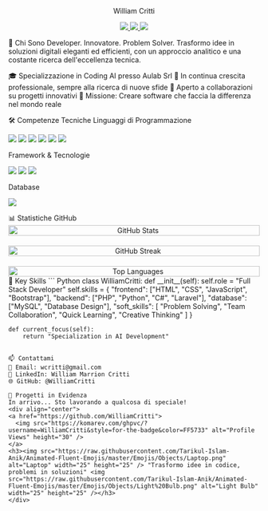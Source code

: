 <div align="center">
 William Critti
<p>
  <a href="mailto:wcritti@gmail.com">
    <img src="https://img.shields.io/badge/Email-FF5733?style=for-the-badge&logo=gmail&logoColor=white" />
  </a>
  <a href="https://www.linkedin.com/in/william-marrion-critti-fullstack-developer/">
    <img src="https://img.shields.io/badge/LinkedIn-900C3F?style=for-the-badge&logo=linkedin&logoColor=white" />
  </a>
  <a href="https://github.com/WilliamCritti">
    <img src="https://img.shields.io/github/followers/WilliamCritti?style=for-the-badge&logo=github&logoColor=white&labelColor=511845&color=511845" />
  </a>
</p>
</div>
🚀 Chi Sono
Developer. Innovatore. Problem Solver. Trasformo idee in soluzioni digitali eleganti ed efficienti, con un approccio analitico e una costante ricerca dell'eccellenza tecnica.

🎓 Specializzazione in Coding AI presso Aulab Srl
🌱 In continua crescita professionale, sempre alla ricerca di nuove sfide
🤝 Aperto a collaborazioni su progetti innovativi
🎯 Missione: Creare software che faccia la differenza nel mondo reale

🛠️ Competenze Tecniche
Linguaggi di Programmazione
<p>
  <img src="https://img.shields.io/badge/HTML5-FF5733?style=for-the-badge&logo=html5&logoColor=white" />
  <img src="https://img.shields.io/badge/CSS3-C70039?style=for-the-badge&logo=css3&logoColor=white" />
  <img src="https://img.shields.io/badge/JavaScript-900C3F?style=for-the-badge&logo=javascript&logoColor=white" />
  <img src="https://img.shields.io/badge/PHP-511845?style=for-the-badge&logo=php&logoColor=white" />
  <img src="https://img.shields.io/badge/Python-FF5733?style=for-the-badge&logo=python&logoColor=white" />
  <img src="https://img.shields.io/badge/C%23-C70039?style=for-the-badge&logo=c-sharp&logoColor=white" />
</p>
Framework & Tecnologie
<p>
  <img src="https://img.shields.io/badge/Laravel-900C3F?style=for-the-badge&logo=laravel&logoColor=white" />
  <img src="https://img.shields.io/badge/Bootstrap-511845?style=for-the-badge&logo=bootstrap&logoColor=white" />
  <img src="https://img.shields.io/badge/Livewire-FF5733?style=for-the-badge&logo=livewire&logoColor=white" />
</p>
Database
<p>
  <img src="https://img.shields.io/badge/MySQL-C70039?style=for-the-badge&logo=mysql&logoColor=white" />
</p>
📊 Statistiche GitHub
<div align="center">
  <div style="display: flex; flex-wrap: wrap; justify-content: center; gap: 20px;">
    <img src="https://github-readme-stats.vercel.app/api?username=WilliamCritti&show_icons=true&theme=radical&include_all_commits=true&count_private=true&bg_color=30,511845,900C3F,C70039,FF5733&icon_color=FF5733&title_color=FFC300&text_color=FFFFFF" alt="GitHub Stats" width="100%" max-width="400px" />
    <img src="https://github-readme-streak-stats.herokuapp.com/?user=WilliamCritti&theme=radical&background=30,511845,900C3F,C70039,FF5733&stroke=FFC300&ring=FFC300&fire=FFC300&currStreakNum=FFFFFF&sideNums=FFFFFF&currStreakLabel=FFFFFF&sideLabels=FFFFFF&dates=FFFFFF" alt="GitHub Streak" width="100%" max-width="400px" />
    <img src="https://github-readme-stats.vercel.app/api/top-langs/?username=WilliamCritti&layout=compact&theme=radical&bg_color=30,511845,900C3F,C70039,FF5733&title_color=FFC300&text_color=FFFFFF" alt="Top Languages" width="100%" max-width="400px" />
  </div>
</div>
💼 Key Skills
``` Python
class WilliamCritti:
    def __init__(self):
        self.role = "Full Stack Developer"
        self.skills = {
            "frontend": ["HTML", "CSS", "JavaScript", "Bootstrap"],
            "backend": ["PHP", "Python", "C#", "Laravel"],
            "database": ["MySQL", "Database Design"],
            "soft_skills": [
                "Problem Solving",
                "Team Collaboration",
                "Quick Learning",
                "Creative Thinking"
            ]
        }
    
    def current_focus(self):
        return "Specialization in AI Development"
  ```
  
📫 Contattami
📧 Email: wcritti@gmail.com
💼 LinkedIn: William Marrion Critti
🌐 GitHub: @WilliamCritti

🌟 Progetti in Evidenza
In arrivo... Sto lavorando a qualcosa di speciale!
<div align="center">
  <a href="https://github.com/WilliamCritti">
    <img src="https://komarev.com/ghpvc/?username=WilliamCritti&style=for-the-badge&color=FF5733" alt="Profile Views" height="30" />
  </a>
  <h3><img src="https://raw.githubusercontent.com/Tarikul-Islam-Anik/Animated-Fluent-Emojis/master/Emojis/Objects/Laptop.png" alt="Laptop" width="25" height="25" /> "Trasformo idee in codice, problemi in soluzioni" <img src="https://raw.githubusercontent.com/Tarikul-Islam-Anik/Animated-Fluent-Emojis/master/Emojis/Objects/Light%20Bulb.png" alt="Light Bulb" width="25" height="25" /></h3>
</div>
